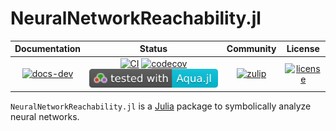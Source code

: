 # NeuralNetworkReachability.jl

| **Documentation** | **Status** | **Community** | **License** |
|:-----------------:|:----------:|:-------------:|:-----------:|
| [![docs-dev][dev-img]][dev-url] | [![CI][ci-img]][ci-url] [![codecov][cov-img]][cov-url] [![aqua][aqua-img]][aqua-url] | [![zulip][chat-img]][chat-url] | [![license][lic-img]][lic-url] |

[dev-img]: https://img.shields.io/badge/docs-latest-blue.svg
[dev-url]: https://juliareach.github.io/NeuralNetworkReachability.jl/dev/
[ci-img]: https://github.com/JuliaReach/NeuralNetworkReachability.jl/workflows/CI/badge.svg
[ci-url]: https://github.com/JuliaReach/NeuralNetworkReachability.jl/actions/workflows/test-master.yml
[cov-img]: https://codecov.io/github/JuliaReach/NeuralNetworkReachability.jl/coverage.svg
[cov-url]: https://app.codecov.io/github/JuliaReach/NeuralNetworkReachability.jl
[aqua-img]: https://raw.githubusercontent.com/JuliaTesting/Aqua.jl/master/badge.svg
[aqua-url]: https://github.com/JuliaTesting/Aqua.jl
[chat-img]: https://img.shields.io/badge/zulip-join_chat-brightgreen.svg
[chat-url]: https://julialang.zulipchat.com/#narrow/stream/278609-juliareach
[lic-img]: https://img.shields.io/github/license/mashape/apistatus.svg
[lic-url]: https://github.com/JuliaReach/NeuralNetworkReachability.jl/blob/master/LICENSE

`NeuralNetworkReachability.jl` is a [Julia](http://julialang.org) package to symbolically analyze
neural networks.
